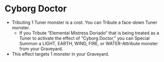 # Cyborg Doctor

*   Tributing 1 Tuner monster is a cost. You can Tribute a face-down Tuner monster.
    *   If you Tribute “Elemental Mistress Doriado” that is being treated as a Tuner to activate the effect of “Cyborg Doctor,” you can Special Summon a LIGHT, EARTH, WIND, FIRE, or WATER-Attribute monster from your Graveyard.
*   This effect targets 1 monster in your Graveyard.
